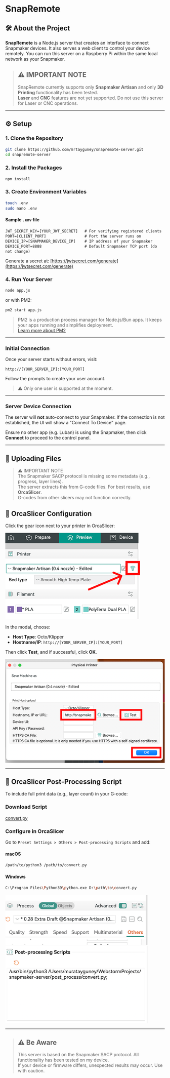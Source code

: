 # SnapRemote

## 🛠️ About the Project

**SnapRemote** is a Node.js server that creates an interface to connect Snapmaker devices. It also serves a web client to control your device remotely. You can run this server on a Raspberry Pi within the same local network as your Snapmaker.

> ## ⚠️ IMPORTANT NOTE
> SnapRemote currently supports only **Snapmaker Artisan** and only **3D Printing** functionality has been tested.  
> **Laser** and **CNC** features are not yet supported. Do not use this server for Laser or CNC operations.

---

## ⚙️ Setup

### 1. Clone the Repository

```bash
git clone https://github.com/mrtayguney/snapremote-server.git
cd snapremote-server
```

### 2. Install the Packages

```bash
npm install
```

### 3. Create Environment Variables

```bash
touch .env
sudo nano .env
```

#### Sample `.env` file

```env
JWT_SECRET_KEY=[YOUR_JWT_SECRET]   # For verifying registered clients
PORT=[CLIENT_PORT]                 # Port the server runs on
DEVICE_IP=[SNAPMAKER_DEVICE_IP]    # IP address of your Snapmaker
DEVICE_PORT=8888                   # Default Snapmaker TCP port (do not change)
```

Generate a secret at: [https://jwtsecret.com/generate](https://jwtsecret.com/generate)

### 4. Run Your Server

```bash
node app.js
```

or with PM2:

```bash
pm2 start app.js
```

> PM2 is a production process manager for Node.js/Bun apps. It keeps your apps running and simplifies deployment.  
> [Learn more about PM2](https://github.com/Unitech/pm2)

---

### Initial Connection

Once your server starts without errors, visit:

```
http://[YOUR_SERVER_IP]:[YOUR_PORT]
```

Follow the prompts to create your user account.

> ⚠️ Only one user is supported at the moment.

---

### Server Device Connection

The server will **not** auto-connect to your Snapmaker. If the connection is not established, the UI will show a "Connect To Device" page.

Ensure no other app (e.g. Luban) is using the Snapmaker, then click **Connect** to proceed to the control panel.

---

## 📁 Uploading Files

> ⚠️ IMPORTANT NOTE  
> The Snapmaker SACP protocol is missing some metadata (e.g., progress, layer lines).  
> The server extracts this from G-code files. For best results, use **OrcaSlicer**.  
> G-codes from other slicers may not function correctly.



## 🧩 OrcaSlicer Configuration

Click the gear icon next to your printer in OrcaSlicer:

![orca connection](https://raw.githubusercontent.com/mrtayguney/snapremote-server/refs/heads/main/src/readme/orca-connect.png)

In the modal, choose:

- **Host Type**: Octo/Klipper
- **Hostname/IP**: `http://[YOUR_SERVER_IP]:[YOUR_PORT]`

Then click **Test**, and if successful, click **OK**.

![orca connection configuration](https://raw.githubusercontent.com/mrtayguney/snapremote-server/refs/heads/main/src/readme/orca-connect2.png)

---

## 🧪 OrcaSlicer Post-Processing Script

To include full print data (e.g., layer count) in your G-code:

### Download Script

[convert.py](https://raw.githubusercontent.com/mrtayguney/snapremote-server/refs/heads/main/post_process/convert.py)

### Configure in OrcaSlicer

Go to `Preset Settings > Others > Post-processing Scripts` and add:

#### macOS

```bash
/path/to/python3 /path/to/convert.py
```

#### Windows

```bash
C:\Program Files\Python39\python.exe D:\path\to\convert.py
```

![orca post config](https://github.com/mrtayguney/snapremote-server/blob/main/src/readme/post.png?raw=true)
![orca post config 2](https://github.com/mrtayguney/snapremote-server/blob/main/src/readme/post2.png?raw=true)

---

>## ⚠️ Be Aware
>This server is based on the Snapmaker SACP protocol. All functionality has been tested on my device.  
>If your device or firmware differs, unexpected results may occur. Use with caution.
